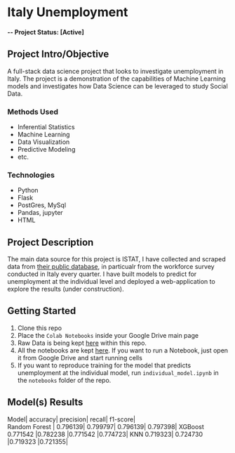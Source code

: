 # Italy Unemployment

#### -- Project Status: [Active]

## Project Intro/Objective
A full-stack data science project that looks to investigate unemployment in Italy. The project is a demonstration of the capabilities of Machine Learning models and investigates how Data Science can be leveraged to study Social Data.


### Methods Used
* Inferential Statistics
* Machine Learning
* Data Visualization
* Predictive Modeling
* etc.

### Technologies
* Python
* Flask
* PostGres, MySql
* Pandas, jupyter
* HTML

## Project Description
The main data source for this project is ISTAT, I have collected and scraped data from [their public database](http://dati.istat.it/), in particualr from the workforce survey conducted in Italy every quarter. I have built models to predict for unemployment at the individual level and deployed a web-application to explore the results (under construction).

## Getting Started

1. Clone this repo 
2. Place the `Colab Notebooks` inside your Google Drive main page
2. Raw Data is being kept [here](https://github.com/Attol8/Italy_unemployment/tree/master/Colab%20Notebooks/data) within this repo.  
3. All the notebooks are kept [here](https://github.com/Attol8/Italy_unemployment/tree/master/Colab%20Notebooks/notebooks). If you want to run a Notebook, just open it from Google Drive and start running cells
4. If you want to reproduce training for the model that predicts unemployment at the individual model, run `individual_model.ipynb` in the `notebooks` folder of the repo.

## Model(s) Results 

	  
Model|	     accuracy|	precision|	recall|	f1-score|				
Random Forest |	0.796139|	0.799797|	0.796139|	0.797398|
XGBoost	0.771542	|0.782238	|0.771542	|0.774723|
KNN	0.719323|	0.724730	|0.719323	|0.721355|
